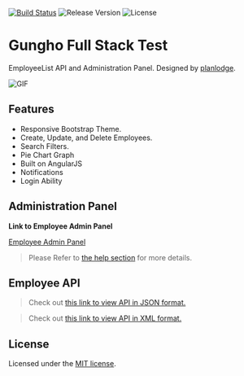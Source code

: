 [![Build Status](https://travis-ci.org/stevenbenner/jquery-powertip.svg?branch=master)](https://travis-ci.org/stevenbenner/jquery-powertip)
![Release Version](https://img.shields.io/badge/Release-v1.0-brown.svg)
![License](https://img.shields.io/packagist/l/doctrine/orm.svg)

# Gungho Full Stack Test
EmployeeList API and Administration Panel. Designed by [planlodge](https://github.com/planlodge).

![GIF](https://github.com/planlodge/Gungho-Test/raw/master/demo/emgif.gif)

## Features

 - Responsive Bootstrap Theme.
 - Create, Update, and Delete Employees.
 - Search Filters.
 - Pie Chart Graph
 - Built on AngularJS
 - Notifications
 - Login Ability

## Administration Panel

**Link to Employee Admin Panel**

[Employee Admin Panel](http://planlodge.com/gungho-portal/)

> Please Refer to [the help section](http://planlodge.com/gungho-portal/#/help/) for more details.

## Employee API

> Check out [this link to view API in JSON format.](http://www.planlodge.com/gungho-portal/xxzy/json/v1/)

> Check out [this link to view API in XML format.](http://www.planlodge.com/gungho-portal/xxzy/xml/v1/)

## License

Licensed under the [MIT license](http://opensource.org/licenses/MIT).
